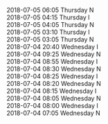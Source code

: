 2018-07-05 06:05 Thursday  N  
2018-07-05 04:15 Thursday  I  
2018-07-05 04:05 Thursday  N  
2018-07-05 03:10 Thursday  I  
2018-07-05 03:05 Thursday  N  
2018-07-04 20:40 Wednesday  I  
2018-07-04 09:25 Wednesday  N  
2018-07-04 08:55 Wednesday  I  
2018-07-04 08:30 Wednesday  N  
2018-07-04 08:25 Wednesday  I  
2018-07-04 08:20 Wednesday  N  
2018-07-04 08:15 Wednesday  I  
2018-07-04 08:05 Wednesday  N  
2018-07-04 08:00 Wednesday  I  
2018-07-04 07:05 Wednesday  N  
